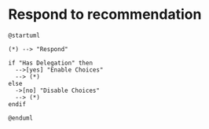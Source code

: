 # Respond to recommendation

```plantuml
@startuml

(*) --> "Respond"

if "Has Delegation" then
  -->[yes] "Enable Choices"
  --> (*)
else
  ->[no] "Disable Choices"
  --> (*)
endif

@enduml
```